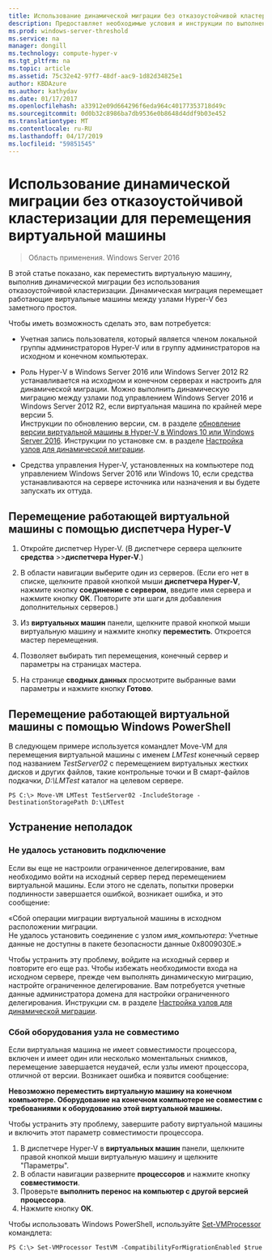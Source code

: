 ```yaml
---
title: Использование динамической миграции без отказоустойчивой кластеризации для перемещения виртуальной машины
description: Предоставляет необходимые условия и инструкции по выполнению динамической миграции в автономной среде.
ms.prod: windows-server-threshold
ms.service: na
manager: dongill
ms.technology: compute-hyper-v
ms.tgt_pltfrm: na
ms.topic: article
ms.assetid: 75c32e42-97f7-48df-aac9-1d82d34825e1
author: KBDAzure
ms.author: kathydav
ms.date: 01/17/2017
ms.openlocfilehash: a33912e09d664296f6eda964c40177353718d49c
ms.sourcegitcommit: 0d0b32c8986ba7db9536e0b8648d4ddf9b03e452
ms.translationtype: MT
ms.contentlocale: ru-RU
ms.lasthandoff: 04/17/2019
ms.locfileid: "59851545"
---
```

# <a name="use-live-migration-without-failover-clustering-to-move-a-virtual-machine"></a>Использование динамической миграции без отказоустойчивой кластеризации для перемещения виртуальной машины

>Область применения. Windows Server 2016

В этой статье показано, как переместить виртуальную машину, выполнив динамической миграции без использования отказоустойчивой кластеризации. Динамическая миграция перемещает работающие виртуальные машины между узлами Hyper-V без заметного простоя.   
  
Чтобы иметь возможность сделать это, вам потребуется:   

- Учетная запись пользователя, который является членом локальной группы администраторов Hyper-V или в группу администраторов на исходном и конечном компьютерах. 
  
- Роль Hyper-V в Windows Server 2016 или Windows Server 2012 R2 устанавливается на исходном и конечном серверах и настроить для динамической миграции. Можно выполнить динамическую миграцию между узлами под управлением Windows Server 2016 и Windows Server 2012 R2, если виртуальная машина по крайней мере версии 5. <br>Инструкции по обновлению версии, см. в разделе [обновление версии виртуальной машины в Hyper-V в Windows 10 или Windows Server 2016](..\deploy\Upgrade-virtual-machine-version-in-Hyper-V-on-Windows-or-Windows-Server.md). Инструкции по установке см. в разделе [Настройка узлов для динамической миграции](../deploy/Set-up-hosts-for-live-migration-without-Failover-Clustering.md). 
  
- Средства управления Hyper-V, установленных на компьютере под управлением Windows Server 2016 или Windows 10, если средства устанавливаются на сервере источника или назначения и вы будете запускать их оттуда.  
   
## <a name="BKMK_Step3"></a>Перемещение работающей виртуальной машины с помощью диспетчера Hyper-V  
  
1.  Откройте диспетчер Hyper-V. (В диспетчере сервера щелкните **средства** >>**диспетчера Hyper-V**.)  
  
2.  В области навигации выберите один из серверов. (Если его нет в списке, щелкните правой кнопкой мыши **диспетчера Hyper-V**, нажмите кнопку **соединение с сервером**, введите имя сервера и нажмите кнопку **ОК**. Повторите эти шаги для добавления дополнительных серверов.)  
  
3.  Из **виртуальных машин** панели, щелкните правой кнопкой мыши виртуальную машину и нажмите кнопку **переместить**. Откроется мастер перемещения. 
  
4.  Позволяет выбирать тип перемещения, конечный сервер и параметры на страницах мастера.
  
5.  На странице **сводных данных** просмотрите выбранные вами параметры и нажмите кнопку **Готово**.  

## <a name="use-windows-powershell-to-move-a-running-virtual-machine"></a>Перемещение работающей виртуальной машины с помощью Windows PowerShell
  
В следующем примере используется командлет Move-VM для перемещения виртуальной машины с именем *LMTest* конечный сервер под названием *TestServer02* с перемещением виртуальных жестких дисков и других файлов, такие контрольные точки и В смарт-файлов подкачки, *D:\LMTest* каталог на целевом сервере.  
  
```  
PS C:\> Move-VM LMTest TestServer02 -IncludeStorage -DestinationStoragePath D:\LMTest  
```  
  
## <a name="troubleshooting"></a>Устранение неполадок

### <a name="failed-to-establish-a-connection"></a>Не удалось установить подключение 

Если вы еще не настроили ограниченное делегирование, вам необходимо войти на исходный сервер перед перемещением виртуальной машины. Если этого не сделать, попытки проверки подлинности завершается ошибкой, возникает ошибка, и это сообщение:  
  
«Сбой операции миграции виртуальной машины в исходном расположении миграции.  
Не удалось установить соединение с узлом *имя_компьютера*: Учетные данные не доступны в пакете безопасности данные 0x8009030E.»
  
 Чтобы устранить эту проблему, войдите на исходный сервер и повторите его еще раз. Чтобы избежать необходимости входа на исходном сервере, прежде чем выполнять динамическую миграцию, настройте ограниченное делегирование. Вам потребуется учетные данные администратора домена для настройки ограниченного делегирования. Инструкции см. в разделе [Настройка узлов для динамической миграции](../deploy/Set-up-hosts-for-live-migration-without-Failover-Clustering.md). 
 
 ### <a name="failed-because-the-host-hardware-isnt-compatible"></a>Сбой оборудования узла не совместимо
 
 Если виртуальная машина не имеет совместимости процессора, включен и имеет один или несколько моментальных снимков, перемещение завершается неудачей, если узлы имеют процессора, отличной от версии. Возникает ошибка и появится сообщение:
 
**Невозможно переместить виртуальную машину на конечном компьютере. Оборудование на конечном компьютере не совместим с требованиями к оборудованию этой виртуальной машины.**
 
 Чтобы устранить эту проблему, завершите работу виртуальной машины и включить этот параметр совместимости процессора.
 
1. В диспетчере Hyper-V в **виртуальных машин** панели, щелкните правой кнопкой мыши виртуальную машину и щелкните "Параметры".
2. В области навигации разверните **процессоров** и нажмите кнопку **совместимости**.
3. Проверьте **выполнить перенос на компьютер с другой версией процессора**.
4. Нажмите кнопку **ОК**.
 
 Чтобы использовать Windows PowerShell, используйте [Set-VMProcessor](https://technet.microsoft.com/library/hh848533.aspx) командлета:
 
  ```
  PS C:\> Set-VMProcessor TestVM -CompatibilityForMigrationEnabled $true
  ```